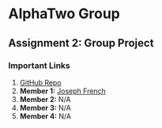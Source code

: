 # AlphaTwo Group
## Assignment 2: Group Project

### Important Links
1. [GitHub Repo](https://github.com/FrenchyAU/AlphaTwo)
2. **Member 1:** [Joseph French](https://freenchy.github.io/RMIT-COSC2196-FRE/)
3. **Member 2:** N/A
4. **Member 3:** N/A
5. **Member 4:** N/A

